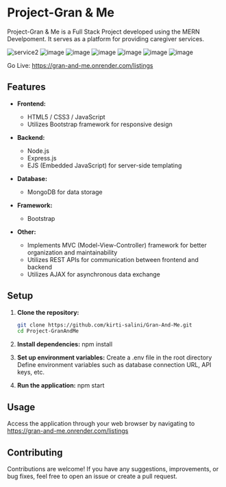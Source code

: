 # Project-Gran & Me

Project-Gran & Me is a Full Stack Project developed using the MERN Develpoment. It serves as a platform for providing caregiver services.

![service2](https://github.com/kirti-salini/Gran-And-Me/assets/117555508/340e4b4f-773e-40d0-8ba8-4e4b77312776)
![image](https://github.com/kirti-salini/Gran-And-Me/assets/117555508/9c346486-26c1-4bd8-bc2c-4c0d9c2b3e63)
![image](https://github.com/kirti-salini/Gran-And-Me/assets/117555508/3d1380a3-c152-49e5-9939-35ba97bde5e3)
![image](https://github.com/kirti-salini/Gran-And-Me/assets/117555508/e9b0c045-5dd4-46a2-96a4-fc7853fd2a5f)
![image](https://github.com/kirti-salini/Gran-And-Me/assets/117555508/aab30771-a536-4934-9a60-993dbf4d248d)
![image](https://github.com/kirti-salini/Gran-And-Me/assets/117555508/aa5db338-f82e-485e-92b4-179527584284)
![image](https://github.com/kirti-salini/Gran-And-Me/assets/117555508/37d5894a-f549-4ff5-ad3a-fff176ab965a)


Go Live: https://gran-and-me.onrender.com/listings

## Features

- **Frontend:**
  - HTML5 / CSS3 / JavaScript
  - Utilizes Bootstrap framework for responsive design
  
- **Backend:**
  - Node.js
  - Express.js
  - EJS (Embedded JavaScript) for server-side templating
  
- **Database:**
  - MongoDB for data storage
  
- **Framework:**
  - Bootstrap
  
- **Other:**
  - Implements MVC (Model-View-Controller) framework for better organization and maintainability
  - Utilizes REST APIs for communication between frontend and backend
  - Utilizes AJAX for asynchronous data exchange
  
## Setup

1. **Clone the repository:**
   ```bash
   git clone https://github.com/kirti-salini/Gran-And-Me.git
   cd Project-GranAndMe

2. **Install dependencies:**
npm install

3. **Set up environment variables:**
Create a .env file in the root directory
Define environment variables such as database connection URL, API keys, etc.

4. **Run the application:**
npm start

## Usage

Access the application through your web browser by navigating to https://gran-and-me.onrender.com/listings
## Contributing

Contributions are welcome! If you have any suggestions, improvements, or bug fixes, feel free to open an issue or create a pull request.
